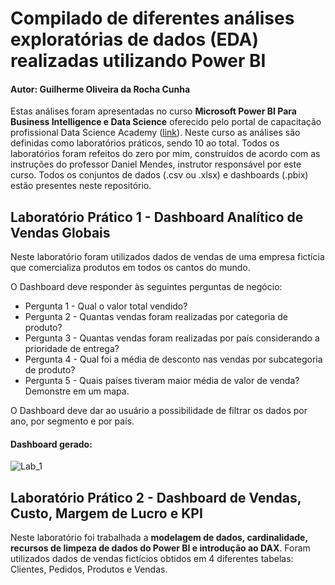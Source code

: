 # Compilado de diferentes análises exploratórias de dados (EDA) realizadas utilizando Power BI
#### Autor: Guilherme Oliveira da Rocha Cunha

Estas análises foram apresentadas no curso **Microsoft Power BI Para Business Intelligence e Data Science** oferecido pelo portal de capacitação profissional Data Science Academy ([link](https://www.datascienceacademy.com.br/course/microsoft-power-bi-para-business-intelligence-e-data-science)). Neste curso as análises são definidas como laboratórios práticos, sendo 10 ao total. Todos os laboratórios foram refeitos do zero por mim, construídos de acordo com as instruções do professor Daniel Mendes, instrutor responsável por este curso. Todos os conjuntos de dados (.csv ou .xlsx) e dashboards (.pbix) estão presentes neste repositório.

## Laboratório Prático 1 - Dashboard Analítico de Vendas Globais
Neste laboratório foram utilizados dados de vendas de uma empresa fictícia que comercializa produtos em todos os cantos do mundo.

O Dashboard deve responder às seguintes perguntas de negócio:
- Pergunta 1 - Qual o valor total vendido?
- Pergunta 2 - Quantas vendas foram realizadas por categoria de produto?
- Pergunta 3 - Quantas vendas foram realizadas por país considerando a prioridade de entrega?
- Pergunta 4 - Qual foi a média de desconto nas vendas por subcategoria de produto?
- Pergunta 5 - Quais países tiveram maior média de valor de venda? Demonstre em um mapa.

O Dashboard deve dar ao usuário a possibilidade de filtrar os dados por ano, por segmento e por país.

#### Dashboard gerado:
![Lab_1](https://github.com/Gui-lherme-Oliv/Data-Analysis_PowerBI/assets/123426025/cbcad32a-37dc-42c8-95a3-d433406d0ac1)

## Laboratório Prático 2 - Dashboard de Vendas, Custo, Margem de Lucro e KPI
Neste laboratório foi trabalhada a **modelagem de dados, cardinalidade, recursos de limpeza de dados do Power BI e introdução ao DAX**. Foram utilizados dados de vendas fictícios obtidos em 4 diferentes tabelas: Clientes, Pedidos, Produtos e Vendas.
